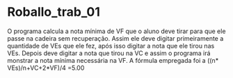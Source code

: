 # Roballo_trab_01

O programa calcula a nota mínima de VF que o aluno deve tirar para que ele passe na cadeira sem recuperação. Assim ele deve digitar primeiramente a quantidade de VEs que ele fez, após isso digitar a nota que ele tirou nas VEs. Depois deve digitar a nota que tirou na VC e assim o programa irá monstrar a nota mínima necessária na VF. A fórmula empregada foi a ((n* VEs)/n+VC+2*VF)/4 =5.00 


